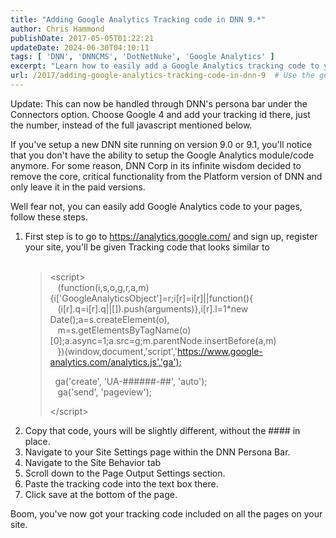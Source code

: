```yaml
---
title: "Adding Google Analytics Tracking code in DNN 9.*"
author: Chris Hammond
publishDate: 2017-05-05T01:22:21
updateDate: 2024-06-30T04:10:11
tags: [ 'DNN', 'DNNCMS', 'DotNetNuke', 'Google Analytics' ]
excerpt: "Learn how to easily add a Google Analytics tracking code to your DNN site's pages without the module. Follow these simple steps for seamless integration."
url: /2017/adding-google-analytics-tracking-code-in-dnn-9  # Use the generated URL with year
---
```

<p>Update: This can now be handled through DNN&#39;s persona bar under the Connectors option. Choose Google 4 and add your tracking id there, just the number, instead of the full javascript mentioned below.</p>  <p>If you've setup a new DNN site running on version 9.0 or 9.1, you'll notice that you don't have the ability to setup the Google Analytics module/code anymore. For some reason, DNN Corp in its infinite wisdom decided to remove the core, critical functionality from the Platform version of DNN and only leave it in the paid versions.</p>  <p>Well fear not, you can easily add Google Analytics code to your pages, follow these steps.</p>  <ol>  <li>First step is to go to <a href="https://analytics.google.com/">https://analytics.google.com/</a> and sign up, register your site, you'll be given Tracking code that looks similar to<br />  &nbsp;  <blockquote>  <p>&lt;script&gt;<br />  &nbsp;&nbsp; (function(i,s,o,g,r,a,m){i[&#39;GoogleAnalyticsObject&#39;]=r;i[r]=i[r]||function(){<br />  &nbsp;&nbsp; (i[r].q=i[r].q||[]).push(arguments)},i[r].l=1*new Date();a=s.createElement(o),<br />  &nbsp;&nbsp; m=s.getElementsByTagName(o)[0];a.async=1;a.src=g;m.parentNode.insertBefore(a,m)<br />  &nbsp;&nbsp; })(window,document,&#39;script&#39;,&#39;<a href="https://www.google-analytics.com/analytics.js','ga');">https://www.google-analytics.com/analytics.js&#39;,&#39;ga&#39;);</a></p>   <p>&nbsp; ga(&#39;create&#39;, &#39;UA-######-##&#39;, &#39;auto&#39;);<br />  &nbsp;&nbsp; ga(&#39;send&#39;, &#39;pageview&#39;);</p>   <p>&lt;/script&gt;</p>  </blockquote>  </li>  <li>Copy that code, yours will be slightly different, without the #### in place.</li>  <li>Navigate to your Site Settings page within the DNN Persona Bar.</li>  <li>Navigate to the Site Behavior tab</li>  <li>Scroll down to the Page Output Settings section.</li>  <li>Paste the tracking code into the text box there.</li>  <li>Click save at the bottom of the page.</li> </ol>  <p>Boom, you've now got your tracking code included on all the pages on your site.</p> 

